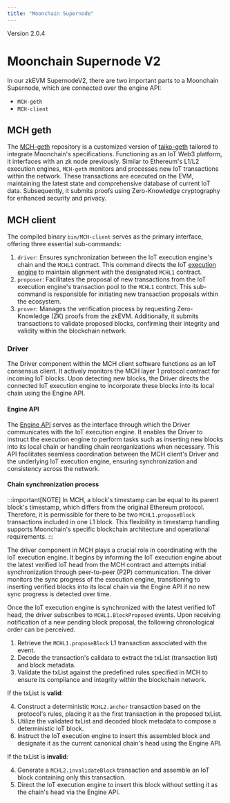 ```yaml
---
title: "Moonchain Supernode"
---
```


<span class="badge">Version 2.0.4</span>

# Moonchain Supernode V2

In our zkEVM SupernodeV2, there are two important parts to a Moonchain Supernode, which are connected over the engine API:
- <code>MCH-geth</code>
- <code>MCH-client</code>

## MCH geth
The [MCH-geth](https://github.com/JDI-Group/MCH-geth) repository is a customized version of [taiko-geth](https://github.com/taikoxyz/taiko-geth) tailored to integrate Moonchain's specifications. Functioning as an IoT Web3 platform, it interfaces with an zk node previously. Similar to Ethereum's L1/L2 execution engines, <code>MCH-geth</code> monitors and processes new IoT transactions within the network. These transactions are ececuted on the EVM, maintaining the latest state and comprehensive database of current IoT data. Subsequently, it submits proofs using Zero-Knowledge cryptography for enhanced security and privacy.

## MCH client

The compiled binary <code>bin/MCH-client</code> serves as the primary interface, offering three essential sub-commands:

1. <code>driver</code>: Ensures synchronization between the IoT execution engine's chain and the <code>MCHL1</code> contract. This command directs the IoT [execution engine](https://ethereum.org/en/glossary/#execution-client) to maintain alignment with the designated <code>MCHL1</code> contract.
2. <code>proposer</code>: Facilitates the proposal of new transactions from the IoT execution engine's transaction pool to the <code>MCHL1</code> contrct. This sub-command is responsible for initiating new transaction proposals within the ecosystem.
3. <code>prover</code>: Manages the verification process by requesting Zero-Knowledge (ZK) proofs from the zkEVM. Additionally, it submits transactions to validate proposed blocks, confirming their integrity and validity within the blockchain network.

### Driver
The Driver component within the MCH client software functions as an IoT consensus client. It actively monitors the MCH layer 1 protocol contract for incoming IoT blocks. Upon detecting new blocks, the Driver directs the connected IoT execution engine to incorporate these blocks into its local chain using the Engine API.

#### Engine API
The [Engine API](https://github.com/ethereum/execution-apis/blob/main/src/engine/cancun.md) serves as the interface through which the Driver communicates with the IoT execution engine. It enables the Driver to instruct the execution engine to perform tasks such as inserting new blocks into its local chain or handling chain reorganizations when necessary. This API facilitates seamless coordination between the MCH client's Driver and the underlying IoT execution engine, ensuring synchronization and consistency across the network.

#### Chain synchronization process

:::important[NOTE]
In MCH, a block's timestamp can be equal to its parent block's timestamp, which differs from the original Ethereum protocol. Therefore, it is permissible for there to be two <code>MCHL1.proposeBlock</code> transactions included in one L1 block. This flexibility in timestamp handling supports Moonchain's specific blockchain architecture and operational requirements.
:::

The driver component in MCH plays a crucial role in coordinating with the IoT execution engine. It begins by informing the IoT execution engine about the latest verified IoT head from the MCH contract and attempts initial synchronization through peer-to-peer (P2P) communication. The driver monitors the sync progress of the execution engine, transitioning to inserting verified blocks into its local chain via the Engine API if no new sync progress is detected over time.

Once the IoT execution engine is synchronized with the latest verified IoT head, the driver subscribes to <code>MCHL1.BlockProposed</code> events. Upon receiving notification of a new pending block proposal, the following chronological order can be perceived. 

1. Retrieve the <code>MCHL1.proposeBlock</code> L1 transaction associated with the event.
2. Decode the transaction's calldata to extract the txList (transaction list) and block metadata.
3. Validate the txList against the predefined rules specified in MCH to ensure its compliance and integrity within the blockchain network.

If the txList is **valid**:

4. Construct a deterministic <code>MCHL2.anchor</code> transaction based on the protocol's rules, placing it as the first transaction in the proposed txList.
5. Utilize the validated txList and decoded block metadata to compose a deterministic IoT block.
6. Instruct the IoT execution engine to insert this assembled block and designate it as the current canonical chain's head using the Engine API.

If the txList is **invalid**:

4. Generate a <code>MCHL2.invalidateBlock</code> transaction and assemble an IoT block containing only this transaction.
5. Direct the IoT execution engine to insert this block without setting it as the chain's head via the Engine API.